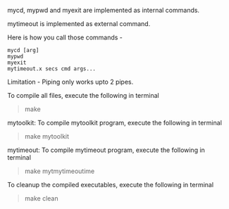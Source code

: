mycd, mypwd and myexit are implemented as internal commands. 

mytimeout is implemented as external command.

Here is how you call those commands - 
```
mycd [arg]
mypwd
myexit
mytimeout.x secs cmd args...
```

Limitation - Piping only works upto 2 pipes.


To compile all files, execute the following in terminal
>make

mytoolkit: To compile mytoolkit program, execute the following in terminal
>make mytoolkit

mytimeout: To compile mytimeout program, execute the following in terminal
>make mytmytimeoutime

To cleanup the compiled executables, execute the following in terminal
> make clean